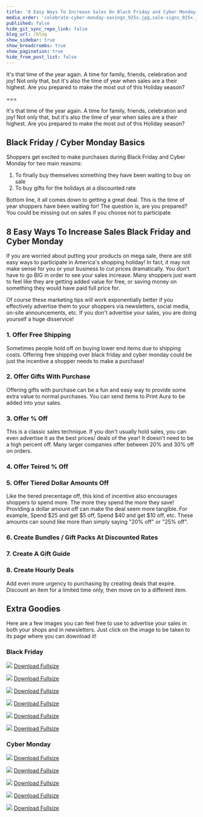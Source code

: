```yaml
---
title: '8 Easy Ways To Increase Sales On Black Friday and Cyber Monday'
media_order: 'celebrate-cyber-monday-savings_925x.jpg,sale-signs_925x.jpg,online-sale-cyber-monday_4460x4460.jpg,cyber-monday-chalkboard_925x.jpg,cyber-monday-sale-sign-by-computer_925x.jpg,black-friday-on-calendar_925x.jpg,black-friday-1878945_640.png,black-friday-2925476_1920.jpg,black-friday-deals_925x.jpg,black-friday-1898114_640.jpg,black-friday-in-chalk_925x.jpg'
published: false
hide_git_sync_repo_link: false
blog_url: /blog
show_sidebar: true
show_breadcrumbs: true
show_pagination: true
hide_from_post_list: false
---
```


It's that time of the year again. A time for family, friends, celebration and joy! Not only that, but it's also the time of year when sales are a their highest. Are you prepared to make the most out of this Holiday season?

===

It's that time of the year again. A time for family, friends, celebration and joy! Not only that, but it's also the time of year when sales are a their highest. Are you prepared to make the most out of this Holiday season?

## Black Friday / Cyber Monday Basics

Shoppers get excited to make purchases during Black Friday and Cyber Monday for two main reasons:

1. To finally buy themselves something they have been waiting to buy on sale
2. To buy gifts for the holidays at a discounted rate

Bottom line, it all comes down to getting a great deal. This is the time of year shoppers have been waiting for! The question is, are you prepared? You could be missing out on sales if you choose not to participate.

## 8 Easy Ways To Increase Sales Black Friday and Cyber Monday

If you are worried about putting your products on mega sale, there are still easy ways to participate in America's shopping holiday! In fact, it may not make sense for you or your business to cut prices dramatically. You don't have to go BIG in order to see your sales increase. Many shoppers just want to feel like they are getting added value for free, or saving money on something they would have paid full price for.

Of course these marketing tips will work exponentially better if you effectively advertise them to your shoppers via newsletters, social media, on-site announcements, etc. If you don't advertise your sales, you are doing yourself a huge disservice!

### 1. Offer Free Shipping

Sometimes people hold off on buying lower end items due to shipping costs. Offering free shipping over black friday and cyber monday could be just the incentive a shopper needs to make a purchase!

### 2. Offer Gifts With Purchase

Offering gifts with purchase can be a fun and easy way to provide some extra value to normal purchases. You can send items to Print Aura to be added into your sales.

### 3. Offer % Off

This is a classic sales technique. If you don't usually hold sales, you can even advertise it as the best prices/ deals of the year! It doesn't need to be a high percent off. Many larger companies offer between 20% and 30% off on orders.

### 4. Offer Teired % Off

### 5. Offer Tiered Dollar Amounts Off

Like the tiered precentage off, this kind of incentive also encourages shoppers to spend more. The more they spend the more they save! Providing a dollar amount off can make the deal seem more tangible. For example, Spend $25 and get $5 off, Spend $40 and get $10 off, etc. These amounts can sound like more than simply saying "20% off" or "25% off".

### 6. Create Bundles / Gift Packs At Discounted Rates

### 7. Create A Gift Guide

### 8. Create Hourly Deals

Add even more urgency to purchasing by creating deals that expire. Discount an item for a limited time only, then move on to a different item.

## Extra Goodies

Here are a few images you can feel free to use to advertise your sales in both your shops and in newsletters. Just click on the image to be taken to its page where you can download it!

### Black Friday

![](black-friday-2925476_1920.jpg)
[Download Fullsize](https://pixabay.com/en/black-friday-shopping-sale-retail-2925476/)

![](black-friday-deals_925x.jpg)
[Download Fullsize](https://burst.shopify.com/photos/black-friday-deals)

![](black-friday-on-calendar_925x.jpg)
[Download Fullsize](https://burst.shopify.com/photos/black-friday-on-calendar)

![](black-friday-1898114_640.jpg)
[Download Fullsize](https://pixabay.com/en/black-friday-christmas-1898114/)

![](black-friday-1878945_640.png)
[Download Fullsize](https://pixabay.com/en/black-friday-christmas-1878945/)

![](black-friday-in-chalk_925x.jpg)
[Download Fullsize](https://burst.shopify.com/photos/black-friday-in-chalk)

### Cyber Monday

![](celebrate-cyber-monday-savings_925x.jpg)
[Download Fullsize](https://burst.shopify.com/photos/celebrate-cyber-monday-savings)

![](cyber-monday-chalkboard_925x.jpg)
[Download Fullsize](https://burst.shopify.com/photos/cyber-monday-chalkboard)

![](cyber-monday-sale-sign-by-computer_925x.jpg)
[Download Fullsize](https://burst.shopify.com/photos/cyber-monday-sale-sign-by-computer)

![](online-sale-cyber-monday_4460x4460.jpg)
[Download Fullsize](https://burst.shopify.com/photos/online-sale-cyber-monday)

![](sale-signs_925x.jpg)
[Download Fullsize](https://burst.shopify.com/photos/sale-signs)